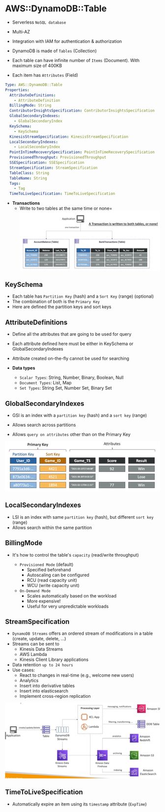 # AWS::DynamoDB::Table

- Serverless `NoSQL database`
- Multi-AZ
- Integration with IAM for authentication & authorization

- DynamoDB is made of `Tables` (Collection)
- Each table can have infinite number of `Items` (Document). With maximum size of 400KB
- Each item has `Attributes` (Field)

```yaml
Type: AWS::DynamoDB::Table
Properties:
  AttributeDefinitions:
    - AttributeDefinition
  BillingMode: String
  ContributorInsightsSpecification: ContributorInsightsSpecification
  GlobalSecondaryIndexes:
    - GlobalSecondaryIndex
  KeySchema:
    - KeySchema
  KinesisStreamSpecification: KinesisStreamSpecification
  LocalSecondaryIndexes:
    - LocalSecondaryIndex
  PointInTimeRecoverySpecification: PointInTimeRecoverySpecification
  ProvisionedThroughput: ProvisionedThroughput
  SSESpecification: SSESpecification
  StreamSpecification: StreamSpecification
  TableClass: String
  TableName: String
  Tags:
    - Tag
  TimeToLiveSpecification: TimeToLiveSpecification
```

- **Transactions**
  - Write to two tables at the same time or none=
    ![Transactions](../../../images/dynamodb-transactions.png)

## KeySchema

- Each table has `Partition Key` (hash) and a `Sort Key` (range) (optional)
- The combination of both is the `Primary Key`
- Here are defined the partition keys and sort keys

## AttributeDefinitions

- Define all the attributes that are going to be used for query
- Each attribute defined here must be either in KeySchema or GlobalSecondaryIndexes
- Attribute created on-the-fly cannot be used for searching

- **Data types**
  - `Scalar Types`: String, Number, Binary, Boolean, Null
  - `Document Types`: List, Map
  - `Set Types`: String Set, Number Set, Binary Set

## GlobalSecondaryIndexes

- GSI is an index with a `partition key` (hash) and a `sort key` (range)
- Allows search across partitions

- Allows `query on attributes` other than on the Primary Key

![Indexes](../../../images/dynamodb-indexes.png)

## LocalSecondaryIndexes

- LSI is an index with same `partition key` (hash), but different `sort key` (range)
- Allows search within the same partition

## BillingMode

- It's how to control the table's `capacity` (read/write throughput)

  - `Provisioned Mode` (default)
    - Specified beforehand
    - Autoscaling can be configured
    - RCU (read capacity unit)
    - WCU (write capacity unit)
  - `On-Demand Mode`
    - Scales automatically based on the workload
    - More expensive!
    - Useful for very unpredictable workloads

## StreamSpecification

- `DynamoDB Streams` offers an ordered stream of modifications in a table (create, update, delete, ...)
- Streams can be sent to
  - Kinesis Data Streams
  - AWS Lambda
  - Kinesis Client Library applications
- Data retention `up to 24 hours`
- Use cases:
  - React to changes in real-time (e.g., welcome new users)
  - Analytics
  - Insert into derivative tables
  - Insert into elasticsearch
  - Implement cross-region replication

![Streams](../../../images/dynamodb-streams.png)

## TimeToLiveSpecification

- Automatically expire an item using its `timestamp` attribute (`ExpTime`)
